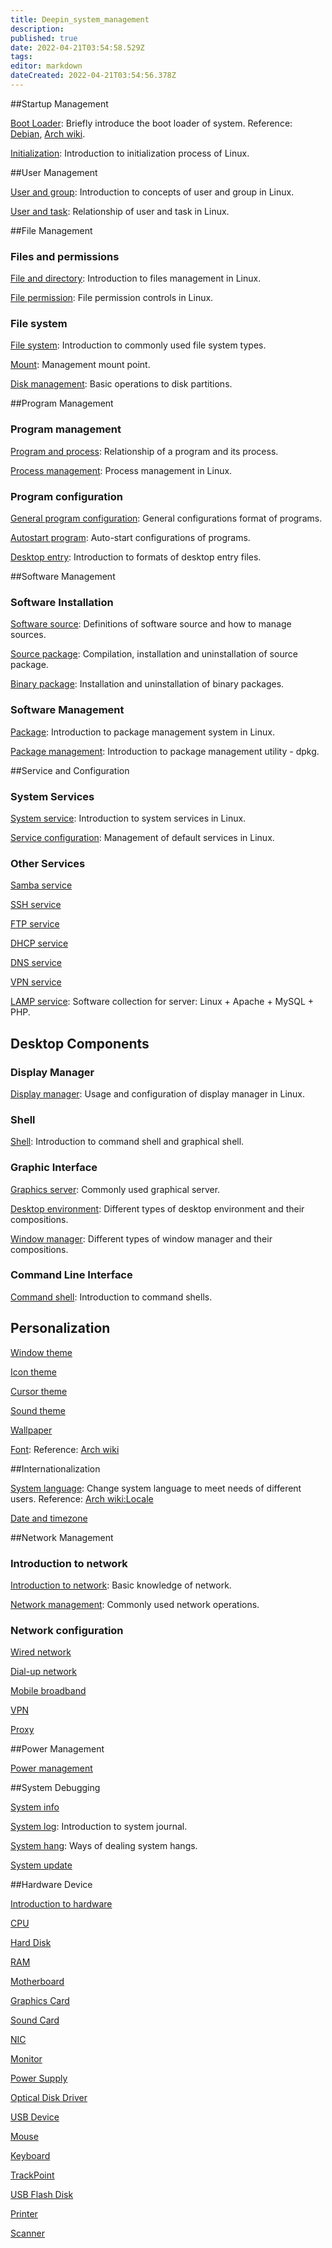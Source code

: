 ```yaml
---
title: Deepin_system_management
description: 
published: true
date: 2022-04-21T03:54:58.529Z
tags: 
editor: markdown
dateCreated: 2022-04-21T03:54:56.378Z
---
```




##Startup Management

[Boot Loader](Boot_Loader): Briefly introduce the boot loader of system. Reference: [Debian](https://wiki.debian.org/BootLoader), [Arch wiki](https://wiki.archlinux.org/index.php/Boot_loaders).

[Initialization](Initialization): Introduction to initialization process of Linux.

##User Management

[User and group](User_and_group): Introduction to concepts of user and group in Linux.

[User and task](User_and_task): Relationship of user and task in Linux.

##File Management

### Files and permissions

[File and directory](File_and_directory): Introduction to files management in Linux.

[File permission](File_permission): File permission controls in Linux.

### File system

[File system](File_system): Introduction to commonly used file system types.

[Mount](Mount): Management mount point.

[Disk management](Disk_management): Basic operations to disk partitions.

##Program Management

### Program management

[Program and process](Program_and_process): Relationship of a program and its process.

[Process management](Process_management): Process management in Linux.

### Program configuration

[General program configuration](General_program_configuration): General configurations format of programs.

[Autostart program](Autostart_program): Auto-start configurations of programs.

[Desktop entry](Desktop_entry): Introduction to formats of desktop entry files.

##Software Management

### Software Installation

[Software source](Software_source): Definitions of software source and how to manage sources.

[Source package](Source_package): Compilation, installation and uninstallation of source package.

[Binary package](Binary_package): Installation and uninstallation of binary packages.

### Software Management

[Package](Package): Introduction to package management system in Linux.

[Package management](Package_management): Introduction to package management utility - dpkg.

##Service and Configuration

### System Services

[System service](System_service): Introduction to system services in Linux.

[Service configuration](Service_configuration): Management of default services in Linux.

### Other Services

[Samba service](Samba_service)

[SSH service](SSH_service)

[FTP service](FTP_service)

[DHCP service](DHCP_service)

[DNS service](DNS_service)

[VPN service](VPN_service)

[LAMP service](LAMP_service): Software collection for server: Linux + Apache + MySQL + PHP.

## Desktop Components

### Display Manager

[Display manager](Display_manager): Usage and configuration of display manager in Linux.

### Shell

[Shell](Shell_(UI)): Introduction to command shell and graphical shell.

### Graphic Interface

[Graphics server](Graphics_server): Commonly used graphical server.

[Desktop environment](Desktop_environment): Different types of desktop environment and their compositions.

[Window manager](Window_manager): Different types of window manager and their compositions.

### Command Line Interface

[Command shell](Command_shell): Introduction to command shells.

## Personalization

[Window theme](Window_theme)

[Icon theme](Icon_theme)

[Cursor theme](Cursor_theme)

[Sound theme](Sound_theme)

[Wallpaper](Wallpaper)

[Font](Font): Reference: [Arch wiki](https://wiki.archlinux.org/index.php/Fonts)

##Internationalization

[System language](System_language): Change system language to meet needs of different users. Reference: [Arch wiki:Locale](https://wiki.archlinux.org/index.php/Locale)

[Date and timezone](Date_and_timezone)

##Network Management

### Introduction to network

[Introduction to network](Introduction_to_network): Basic knowledge of network.

[Network management](Network_management): Commonly used network operations.

### Network configuration

[Wired network](Wired_network)

[Dial-up network](Dial-up_network)

[Mobile broadband](Mobile_broadband)

[VPN](VPN_(Configuration))

[Proxy](Proxy)

##Power Management

[Power management](Power_management)

##System Debugging

[System info](System_info)

[System log](System_log): Introduction to system journal.

[System hang](System_hang): Ways of dealing system hangs.

[System update](System_update)

##Hardware Device

[Introduction to hardware](Introduction_to_hardware)

[CPU](CPU)

[Hard Disk ](Hard_Disk)

[RAM](RAM)

[Motherboard](Motherboard)

[Graphics Card](Graphics_Card)

[Sound Card](Sound_Card)

[NIC](NIC)

[Monitor](Monitor)

[Power Supply](Power_Supply)

[Optical Disk Driver](Optical_Disk_Driver)

[USB Device](USB_Device)

[Mouse](Mouse)

[Keyboard](Keyboard)

[TrackPoint](TrackPoint)

[USB Flash Disk](USB_Flash_Disk)

[Printer](Printer)

[Scanner](Scanner)